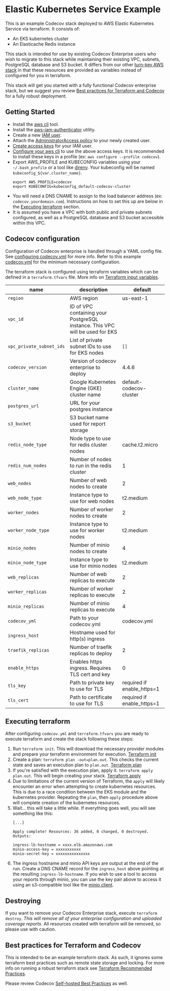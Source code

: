 # Elastic Kubernetes Service Example

This is an example Codecov stack deployed to AWS Elastic Kubernetes Service via
terraform.  It consists of:
- An EKS kubernetes cluster
- An Elasticache Redis instance

This stack is intended for use by existing Codecov Enterprise users who wish
to migrate to this stack while maintaining their existing VPC, subnets, 
PostgreSQL database and S3 bucket.  It differs from our other [turn-key AWS
stack](https://github.com/codecov/enterprise-resources/blob/master/aws_elastic_kubernetes_service/README.md)
in that these resources are provided as variables instead of configured 
for you in terraform.

This stack will get you started with a fully functional Codecov enterprise
stack, but we suggest you review 
[Best practices for Terraform and Codecov](#best-practices-for-terraform-and-codecov) 
for a fully robust deployment.

## Getting Started

- Install the [aws
  cli](https://docs.aws.amazon.com/cli/latest/userguide/cli-chap-welcome.html)
  tool.
- Install the
  [aws-iam-authenticator](https://docs.aws.amazon.com/eks/latest/userguide/install-aws-iam-authenticator.html)
  utility.
- Create a new [IAM
  user](https://docs.aws.amazon.com/IAM/latest/UserGuide/id_users_create.html).
- Attach the [AdministratorAccess
  policy](https://docs.aws.amazon.com/IAM/latest/UserGuide/access_policies_job-functions.html#jf_administrator) to your newly created user.
- [Create access
  keys](https://docs.aws.amazon.com/IAM/latest/UserGuide/id_credentials_access-keys.html?icmpid=docs_iam_console)
  for your IAM user.
- [Configure your aws
  cli](https://docs.aws.amazon.com/cli/latest/userguide/cli-chap-configure.html#cli-quick-configuration) 
  to use the above access keys.  It is recommended to install these keys in
  a profile (ex: `aws configure --profile codecov`).
- Export AWS_PROFILE and KUBECONFIG variables using your `~/.bash_profile` or a tool
  like [direnv](https://direnv.net/).  Your kubeconfig will be named
  `kubeconfig_${var.cluster_name}`.
    ```
    export AWS_PROFILE=codecov
    export KUBECONFIG=kubeconfig_default-codecov-cluster
    ```
- You will need a DNS CNAME to assign to the load balancer address (ex:
  `codecov.yourdomain.com`).  Instructions on how to set this up are below in
  the [Executing terraform](#executing-terraform) section.
- It is assumed you have a VPC with both public and private subnets configured,
  as well as a PostgreSQL database and S3 bucket accessible within this VPC.

## Codecov configuration

Configuration of Codecov enterprise is handled through a YAML config file.
See [configuring codecov.yml](https://docs.codecov.io/docs/configuration) for 
more info.  Refer to this example [codecov.yml](../codecov.yml.example) for the
minimum necessary configuration.

The terraform stack is configured using terraform variables which can be
defined in a `terraform.tfvars` file.  More info on
[Terraform input variables](https://www.terraform.io/docs/configuration/variables.html).

| name | description | default |
| --- | --- | --- |
| `region` | AWS region | us-east-1 |
| `vpc_id` | ID of VPC containing your PostgreSQL instance. This VPC will be used for EKS | |
| `vpc_private_subnet_ids` | List of private subnet IDs to use for EKS nodes | `[]` |
| `codecov_version` | Version of codecov enterprise to deploy | 4.4.6 |
| `cluster_name` | Google Kubernetes Engine (GKE) cluster name | default-codecov-cluster |
| `postgres_url` | URL for your postgres instance | |
| `s3_bucket` | S3 bucket name used for report storage | |
| `redis_node_type` | Node type to use for redis cluster nodes | cache.t2.micro |
| `redis_num_nodes` | Number of nodes to run in the redis cluster | 1 |
| `web_nodes` | Number of web nodes to create | 2 |
| `web_node_type` | Instance type to use for web nodes | t2.medium |
| `worker_nodes` | Number of worker nodes to create | 2 |
| `worker_node_type` | Instance type to use for worker nodes | t2.medium |
| `minio_nodes` | Number of minio nodes to create | 4 |
| `minio_node_type` | Instance type to use for minio nodes | t2.medium |
| `web_replicas` | Number of web replicas to execute | 2 |
| `worker_replicas` | Number of worker replicas to execute | 2 |
| `minio_replicas` | Number of minio replicas to execute | 4 |
| `codecov_yml` | Path to your codecov.yml | codecov.yml |
| `ingress_host` | Hostname used for http(s) ingress | |
| `traefik_replicas` | Number of traefik replicas to deploy | 2 |
| `enable_https` | Enables https ingress.  Requires TLS cert and key | 0 |
| `tls_key` | Path to private key to use for TLS | required if enable_https=1 |
| `tls_cert` | Path to certificate to use for TLS | required if enable_https=1 |

## Executing terraform

After configuring `codecov.yml` and `terraform.tfvars` you are ready to execute
terraform and create the stack following these steps:

1. Run `terraform init`.  This will download the necessary provider modules and
   prepare your terraform environment for execution.  [Terraform
   init](https://www.terraform.io/docs/commands/init.html)
1. Create a plan: `terraform plan -out=plan.out`.  This checks the current
   state and saves an execution plan to `plan.out`.  [Terraform
   plan](https://www.terraform.io/docs/commands/plan.html)
1. If you're satisfied with the execution plan, apply it.  `terraform apply
   plan.out`.  This will begin creating your stack.  [Terraform
   apply](https://www.terraform.io/docs/commands/apply.html)
1. Due to limitations of the current version of Terraform, the `apply` will
   likely encounter an error when attempting to create kubernetes resources.
   This is due to a race condition between the EKS module and the kubernetes
   provider.  Repeating the `plan`, then `apply` procedure above will complete
   creation of the kubernetes resources.
1. Wait... this will take a little while.  If everything goes well, you will
   see something like this:
     ```
     [...]
     
     Apply complete! Resources: 36 added, 0 changed, 0 destroyed.
     Outputs:
     
     ingress-lb-hostname = xxxx.elb.amazonaws.com
     minio-access-key = xxxxxxxxxxx
     minio-secret-key = xxxxxxxxxxxxxxx
     ```
1. The ingress hostname and minio API keys are output at the end of the run.
   Create a DNS CNAME record for the `ingress_host` above pointing at the
   resulting `ingress-lb-hostname`.  If you wish to use a tool to access your
   reports through minio, you can use the key pair above to access it
   using an s3-compatible tool like the [minio
   client](https://docs.min.io/docs/minio-client-quickstart-guide).

## Destroying

If you want to remove your Codecov Enterprise stack, execute `terraform
destroy`.  *This will remove all of your enterprise configuration and uploaded
coverage reports.*  All resources created with terraform will be removed, so
please use with caution.

## Best practices for Terraform and Codecov

This is intended to be an example terraform stack.  As such, it ignores some
terraform best practices such as remote state storage and locking.  For more
info on running a robust terraform stack see [Terraform Recommended
Practices](https://www.terraform.io/docs/enterprise/guides/recommended-practices/index.html).

Please review Codecov [Self-hosted Best
Practices](https://docs.codecov.io/docs/best-practices) as well.
